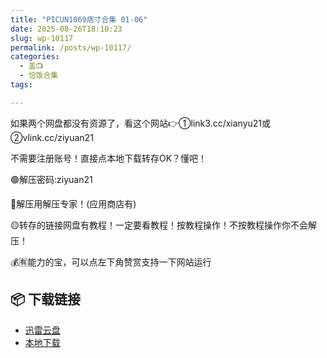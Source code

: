```yaml
---
title: "PICUN1069痞寸合集 01-06"
date: 2025-08-26T18:10:23
slug: wp-10117
permalink: /posts/wp-10117/
categories:
  - 盖📺
  - 恰饭合集
tags:

---
```


如果两个网盘都没有资源了，看这个网站👉①link3.cc/xianyu21或②vlink.cc/ziyuan21

不需要注册账号！直接点本地下载转存OK？懂吧！

🟢解压密码:ziyuan21

🔵解压用解压专家！(应用商店有)

🟡转存的链接网盘有教程！一定要看教程！按教程操作！不按教程操作你不会解压！

💰🈶能力的宝，可以点左下角赞赏支持一下网站运行

## 📦 下载链接
- [迅雷云盘](https://blziyuan21.com/pay-download/10117?key=907d68abfe&down_id=0)
- [本地下载](https://blziyuan21.com/pay-download/10117?key=907d68abfe&down_id=1)


